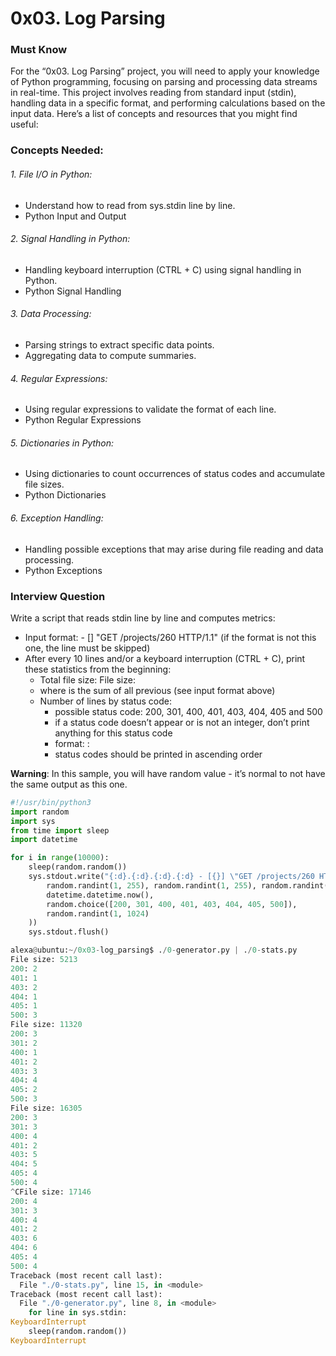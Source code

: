 # 0x03. Log Parsing

### Must Know
For the “0x03. Log Parsing” project, you will need to apply your knowledge of Python programming, focusing on parsing and processing data streams in real-time. This project involves reading from standard input (stdin), handling data in a specific format, and performing calculations based on the input data. Here’s a list of concepts and resources that you might find useful:

### Concepts Needed:
###### 1. File I/O in Python:
- Understand how to read from sys.stdin line by line.
- Python Input and Output

###### 2. Signal Handling in Python:
- Handling keyboard interruption (CTRL + C) using signal handling in Python.
- Python Signal Handling

###### 3. Data Processing:
- Parsing strings to extract specific data points.
- Aggregating data to compute summaries.

###### 4. Regular Expressions:
- Using regular expressions to validate the format of each line.
- Python Regular Expressions

###### 5. Dictionaries in Python:
- Using dictionaries to count occurrences of status codes and accumulate file sizes.
- Python Dictionaries

###### 6. Exception Handling:
- Handling possible exceptions that may arise during file reading and data processing.
- Python Exceptions

### Interview Question

Write a script that reads stdin line by line and computes metrics:

- Input format: <IP Address> - [<date>] "GET /projects/260 HTTP/1.1" <status code> <file size> (if the format is not this one, the line must be skipped)
- After every 10 lines and/or a keyboard interruption (CTRL + C), print these statistics from the beginning:
    - Total file size: File size: <total size>
    - where <total size> is the sum of all previous <file size> (see input format above)
    - Number of lines by status code:
        - possible status code: 200, 301, 400, 401, 403, 404, 405 and 500
        - if a status code doesn’t appear or is not an integer, don’t print anything for this status code
        - format: <status code>: <number>
        - status codes should be printed in ascending order

**Warning**: In this sample, you will have random value - it’s normal to not have the same output as this one.

```python
#!/usr/bin/python3
import random
import sys
from time import sleep
import datetime

for i in range(10000):
    sleep(random.random())
    sys.stdout.write("{:d}.{:d}.{:d}.{:d} - [{}] \"GET /projects/260 HTTP/1.1\" {} {}\n".format(
        random.randint(1, 255), random.randint(1, 255), random.randint(1, 255), random.randint(1, 255),
        datetime.datetime.now(),
        random.choice([200, 301, 400, 401, 403, 404, 405, 500]),
        random.randint(1, 1024)
    ))
    sys.stdout.flush()

alexa@ubuntu:~/0x03-log_parsing$ ./0-generator.py | ./0-stats.py 
File size: 5213
200: 2
401: 1
403: 2
404: 1
405: 1
500: 3
File size: 11320
200: 3
301: 2
400: 1
401: 2
403: 3
404: 4
405: 2
500: 3
File size: 16305
200: 3
301: 3
400: 4
401: 2
403: 5
404: 5
405: 4
500: 4
^CFile size: 17146
200: 4
301: 3
400: 4
401: 2
403: 6
404: 6
405: 4
500: 4
Traceback (most recent call last):
  File "./0-stats.py", line 15, in <module>
Traceback (most recent call last):
  File "./0-generator.py", line 8, in <module>
    for line in sys.stdin:
KeyboardInterrupt
    sleep(random.random())
KeyboardInterrupt
